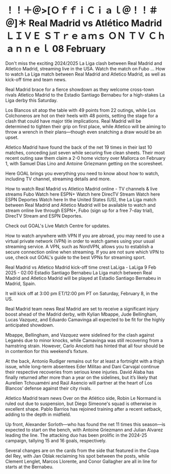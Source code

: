 # ！！＋＠>[ＯｆｆｉＣｉａｌ＠！！＃＠]＊ Real Madrid vs Atlético Madrid ＬＩＶＥ ＳＴｒｅａｍｓ ＯＮ ＴＶ Ｃｈａｎｎｅｌ 08 February

Don't miss the exciting 2024/2025 La Liga clash between Real Madrid and Atletico Madrid, streaming live in the USA. Watch the match on Fubo ... How to watch La Liga match between Real Madrid and Atletico Madrid, as well as kick-off time and team news.

Real Madrid brace for a fierce showdown as they welcome cross-town rivals Atletico Madrid to the Estadio Santiago Bernabeu for a high-stakes La Liga derby this Saturday.

Los Blancos sit atop the table with 49 points from 22 outings, while Los Colchoneros are hot on their heels with 48 points, setting the stage for a clash that could have major title implications. Real Madrid will be determined to tighten their grip on first place, while Atletico will be aiming to throw a wrench in their plans—though even snatching a draw would be an upset.

Atletico Madrid have found the back of the net 19 times in their last 10 matches, conceding just seven while securing five clean sheets. Their most recent outing saw them claim a 2-0 home victory over Mallorca on February 1, with Samuel Dias Lino and Antoine Griezmann getting on the scoresheet.

Here GOAL brings you everything you need to know about how to watch, including TV channel, streaming details and more.

How to watch Real Madrid vs Atletico Madrid online - TV channels & live streams
	Fubo	Watch here
	ESPN+	Watch here
	DirecTV Stream	Watch here
	ESPN Deportes	Watch here
In the United States (US), the La Liga match between Real Madrid and Atletico Madrid will be available to watch and stream online live through ESPN+, Fubo (sign up for a free 7-day trial), DirecTV Stream and ESPN Deportes.

Check out GOAL's Live Match Centre for updates.

How to watch anywhere with VPN
If you are abroad, you may need to use a virtual private network (VPN) in order to watch games using your usual streaming service. A VPN, such as NordVPN, allows you to establish a secure connection online when streaming. If you are not sure which VPN to use, check out GOAL's guide to the best VPNs for streaming sport.

Real Madrid vs Atletico Madrid kick-off time
crest
LaLiga - LaLiga
9 Feb 2025 - 02:00
Estadio Santiago Bernabeu
La Liga match between Real Madrid and Atletico Madrid will be played at Estadio Santiago Bernabeu in Madrid, Spain.

It will kick off at 3:00 pm ET/12:00 pm PT on Saturday, February 8, in the US.

Real Madrid team news
Real Madrid are set to receive a significant injury boost ahead of the Madrid derby, with Kylian Mbappe, Jude Bellingham, Lucas Vazquez, and Eduardo Camavinga all expected to be fit for the highly anticipated showdown.

Mbappe, Bellingham, and Vazquez were sidelined for the clash against Leganés due to minor knocks, while Camavinga was still recovering from a hamstring strain. However, Carlo Ancelotti has hinted that all four should be in contention for this weekend’s fixture.

At the back, Antonio Rudiger remains out for at least a fortnight with a thigh issue, while long-term absentees Eder Militao and Dani Carvajal continue their respective recoveries from serious knee injuries. David Alaba has finally returned after more than a year on the sidelines, but it’s likely that Aurelien Tchouaméni and Raúl Asencio will partner at the heart of Los Blancos’ defense against their city rivals.

Atletico Madrid team news
Over on the Atlético side, Robin Le Normand is ruled out due to suspension, but Diego Simeone's squad is otherwise in excellent shape. Pablo Barrios has rejoined training after a recent setback, adding to the depth in midfield.

Up front, Alexander Sorloth—who has found the net 11 times this season—is expected to start on the bench, with Antoine Griezmann and Julian Alvarez leading the line. The attacking duo has been prolific in the 2024-25 campaign, tallying 15 and 16 goals, respectively.

Several changes are on the cards from the side that featured in the Copa del Rey, with Jan Oblak reclaiming his spot between the posts, while Clement Lenglet, Marcos Llorente, and Conor Gallagher are all in line for starts at the Bernabeu.
